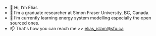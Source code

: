 - 👋 Hi, I’m Elias
- 👀 I’m a graduate researcher at Simon Fraser University, BC, Canada.
- 🌱 I’m currently learning energy system modelling especially the open sourced ones.
- 📫 That's how you can reach me >> elias_islam@sfu.ca

<!---
eliasinul/eliasinul is a ✨ special ✨ repository because its `README.md` (this file) appears on your GitHub profile.
You can click the Preview link to take a look at your changes.
--->

